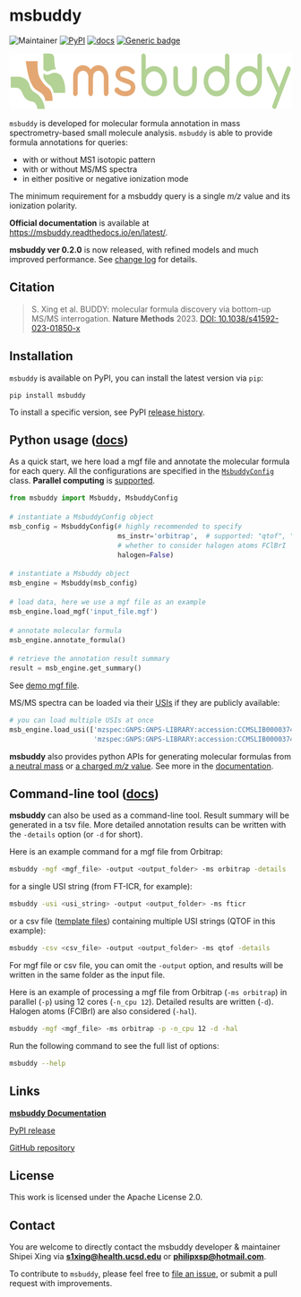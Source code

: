 # msbuddy
![Maintainer](https://img.shields.io/badge/maintainer-Shipei_Xing-blue)
[![PyPI](https://img.shields.io/pypi/v/msbuddy?color=green)](https://pypi.org/project/msbuddy/)
[![docs](https://readthedocs.org/projects/msbuddy/badge/?version=latest)](https://msbuddy.readthedocs.io/en/latest/?badge=latest)
[![Generic badge](https://img.shields.io/badge/msbuddy-mass_spec_tools-<COLOR>.svg)](https://github.com/Philipbear/msbuddy)

<p align="center">
  <img src="https://github.com/Philipbear/msbuddy/blob/main/logo/logo.svg" alt="Sample Image" height="100"/>
</p>


`msbuddy` is developed for molecular formula annotation in mass spectrometry-based small molecule analysis.
`msbuddy` is able to provide formula annotations for queries:
  * with or without MS1 isotopic pattern 
  * with or without MS/MS spectra
  * in either positive or negative ionization mode

The minimum requirement for a msbuddy query is a single _m/z_ value and its ionization polarity.

**Official documentation**  is available at https://msbuddy.readthedocs.io/en/latest/.

**msbuddy ver 0.2.0** is now released, with refined models and much improved performance. See [change log](https://github.com/Philipbear/msbuddy/blob/main/changelog.md) for details.

##  Citation
> S. Xing et al. BUDDY: molecular formula discovery via bottom-up MS/MS interrogation. **Nature Methods** 2023. [DOI: 10.1038/s41592-023-01850-x](https://doi.org/10.1038/s41592-023-01850-x)



## Installation
`msbuddy` is available on PyPI, you can install the latest version via `pip`:
```commandline
pip install msbuddy
```

To install a specific version, see PyPI [release history](https://pypi.org/project/msbuddy/#history).

## Python usage ([docs](https://msbuddy.readthedocs.io/en/latest/quickstart.html))

As a quick start, we here load a mgf file and annotate the molecular formula for each query.
All the configurations are specified in the [`MsbuddyConfig`](https://msbuddy.readthedocs.io/en/latest/pyapi.html#msbuddy.MsbuddyConfig) class.
**Parallel computing** is [supported](https://msbuddy.readthedocs.io/en/latest/quickstart.html).

```python
from msbuddy import Msbuddy, MsbuddyConfig

# instantiate a MsbuddyConfig object
msb_config = MsbuddyConfig(# highly recommended to specify
                           ms_instr='orbitrap',  # supported: "qtof", "orbitrap" and "fticr"
                           # whether to consider halogen atoms FClBrI
                           halogen=False)

# instantiate a Msbuddy object
msb_engine = Msbuddy(msb_config)

# load data, here we use a mgf file as an example
msb_engine.load_mgf('input_file.mgf')

# annotate molecular formula
msb_engine.annotate_formula()

# retrieve the annotation result summary
result = msb_engine.get_summary()
```
See [demo mgf file](https://github.com/Philipbear/msbuddy/tree/main/demo).


MS/MS spectra can be loaded via their [USIs](https://www.biorxiv.org/content/10.1101/2020.05.09.086066v2) if they are publicly available:
```python
# you can load multiple USIs at once
msb_engine.load_usi(['mzspec:GNPS:GNPS-LIBRARY:accession:CCMSLIB00003740036',
                     'mzspec:GNPS:GNPS-LIBRARY:accession:CCMSLIB00003740037'])
```
**msbuddy** also provides python APIs for generating molecular formulas from [a neutral mass](https://msbuddy.readthedocs.io/en/latest/pyapi.html#mass_to_formula) or [a charged _m/z_ value](https://msbuddy.readthedocs.io/en/latest/pyapi.html#mz_to_formula).
See more in the [documentation](https://msbuddy.readthedocs.io/en/latest/pyapi.html).

## Command-line tool ([docs](https://msbuddy.readthedocs.io/en/latest/cmdapi.html))

**msbuddy** can also be used as a command-line tool.
Result summary will be generated in a tsv file.
More detailed annotation results can be written with the `-details` option (or `-d` for short).

Here is an example command for a mgf file from Orbitrap:
```bash
msbuddy -mgf <mgf_file> -output <output_folder> -ms orbitrap -details
```
for a single USI string (from FT-ICR, for example):
```bash
msbuddy -usi <usi_string> -output <output_folder> -ms fticr
```
or a csv file ([template files](https://github.com/Philipbear/msbuddy/tree/main/demo)) containing multiple USI strings (QTOF in this example):
```bash
msbuddy -csv <csv_file> -output <output_folder> -ms qtof -details
```

For mgf file or csv file, you can omit the `-output` option, and results will be written in the same folder as the input file.


Here is an example of processing a mgf file from Orbitrap (`-ms orbitrap`) in parallel (`-p`) using 12 cores (`-n_cpu 12`). Detailed results are written (`-d`).
Halogen atoms (FClBrI) are also considered (`-hal`).
```bash
msbuddy -mgf <mgf_file> -ms orbitrap -p -n_cpu 12 -d -hal
```

Run the following command to see the full list of options:
```bash
msbuddy --help
```

## Links
[**msbuddy Documentation**](https://msbuddy.readthedocs.io/en/latest/)

[PyPI release](https://pypi.org/project/msbuddy/)

[GitHub repository](https://github.com/Philipbear/msbuddy)

## License
This work is licensed under the Apache License 2.0.

## Contact
You are welcome to directly contact the msbuddy developer & maintainer Shipei Xing via **s1xing@health.ucsd.edu** or **philipxsp@hotmail.com**.

To contribute to `msbuddy`, please feel free to [file an issue](https://github.com/Philipbear/msbuddy/issues), or submit a pull request with improvements.

